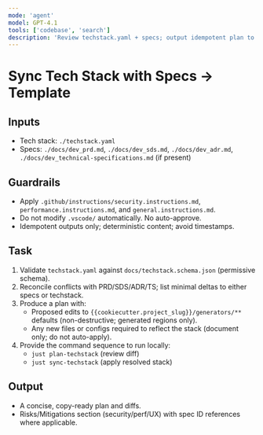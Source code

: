 ```yaml
---
mode: 'agent'
model: GPT-4.1
tools: ['codebase', 'search']
description: 'Review techstack.yaml + specs; output idempotent plan to sync cookiecutter defaults and generators.'
---
```


# Sync Tech Stack with Specs → Template

## Inputs
- Tech stack: `./techstack.yaml`
- Specs: `./docs/dev_prd.md`, `./docs/dev_sds.md`, `./docs/dev_adr.md`, `./docs/dev_technical-specifications.md` (if present)

## Guardrails
- Apply `.github/instructions/security.instructions.md`, `performance.instructions.md`, and `general.instructions.md`.
- Do not modify `.vscode/` automatically. No auto-approve.
- Idempotent outputs only; deterministic content; avoid timestamps.

## Task
1) Validate `techstack.yaml` against `docs/techstack.schema.json` (permissive schema).
2) Reconcile conflicts with PRD/SDS/ADR/TS; list minimal deltas to either specs or techstack.
3) Produce a plan with:
   - Proposed edits to `{{cookiecutter.project_slug}}/generators/**` defaults (non-destructive; generated regions only).
   - Any new files or configs required to reflect the stack (document only; do not auto-apply).
4) Provide the command sequence to run locally:
   - `just plan-techstack` (review diff)
   - `just sync-techstack` (apply resolved stack)

## Output
- A concise, copy-ready plan and diffs.
- Risks/Mitigations section (security/perf/UX) with spec ID references where applicable.
